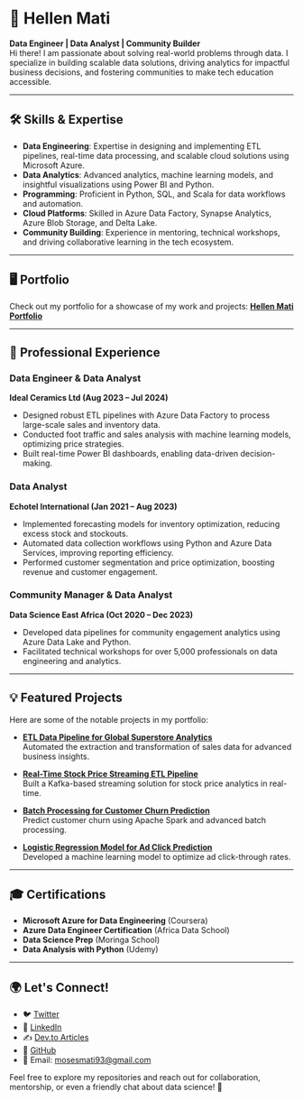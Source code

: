 
# 🌟 Hellen Mati 

**Data Engineer | Data Analyst | Community Builder**  
Hi there! I am passionate about solving real-world problems through data. I specialize in building scalable data solutions, driving analytics for impactful business decisions, and fostering communities to make tech education accessible.  

---

## 🛠️ Skills & Expertise
- **Data Engineering**: Expertise in designing and implementing ETL pipelines, real-time data processing, and scalable cloud solutions using Microsoft Azure.  
- **Data Analytics**: Advanced analytics, machine learning models, and insightful visualizations using Power BI and Python.  
- **Programming**: Proficient in Python, SQL, and Scala for data workflows and automation.  
- **Cloud Platforms**: Skilled in Azure Data Factory, Synapse Analytics, Azure Blob Storage, and Delta Lake.  
- **Community Building**: Experience in mentoring, technical workshops, and driving collaborative learning in the tech ecosystem.

---

## 🖥️ Portfolio  
Check out my portfolio for a showcase of my work and projects: [**Hellen Mati Portfolio**](datascienceportfol.io/MissMati)  

---

## 🌟 Professional Experience
### **Data Engineer & Data Analyst**  
**Ideal Ceramics Ltd (Aug 2023 – Jul 2024)**  
- Designed robust ETL pipelines with Azure Data Factory to process large-scale sales and inventory data.  
- Conducted foot traffic and sales analysis with machine learning models, optimizing price strategies.  
- Built real-time Power BI dashboards, enabling data-driven decision-making.  

### **Data Analyst**  
**Echotel International (Jan 2021 – Aug 2023)**  
- Implemented forecasting models for inventory optimization, reducing excess stock and stockouts.  
- Automated data collection workflows using Python and Azure Data Services, improving reporting efficiency.  
- Performed customer segmentation and price optimization, boosting revenue and customer engagement.  

### **Community Manager & Data Analyst**  
**Data Science East Africa (Oct 2020 – Dec 2023)**  
- Developed data pipelines for community engagement analytics using Azure Data Lake and Python.  
- Facilitated technical workshops for over 5,000 professionals on data engineering and analytics.

---

## 💡 Featured Projects
Here are some of the notable projects in my portfolio:

- **[ETL Data Pipeline for Global Superstore Analytics](https://github.com/Hmati/ETL-Data-Pipeline-for-Global-Superstore-Analytics)**  
  Automated the extraction and transformation of sales data for advanced business insights.

- **[Real-Time Stock Price Streaming ETL Pipeline](https://github.com/Hmati/Real-Time-Stock-Price-Streaming-ETL-Pipeline)**  
  Built a Kafka-based streaming solution for stock price analytics in real-time.  

- **[Batch Processing for Customer Churn Prediction](https://github.com/Hmati/Batch-Processing-Project-Customer-Churn-Prediction-Pipeline)**  
  Predict customer churn using Apache Spark and advanced batch processing.

- **[Logistic Regression Model for Ad Click Prediction](https://github.com/Hmati/Logistic-Regression-Project-Predict-Ad-click-)**  
  Developed a machine learning model to optimize ad click-through rates.

---

## 🎓 Certifications
- **Microsoft Azure for Data Engineering** (Coursera)  
- **Azure Data Engineer Certification** (Africa Data School)  
- **Data Science Prep** (Moringa School)  
- **Data Analysis with Python** (Udemy)  

---

## 🌍 Let's Connect!
- 🐦 [Twitter](https://twitter.com/Hmati)  
- 💼 [LinkedIn](https://www.linkedin.com/in/hellen-mati/)  
- ✍️ [Dev.to Articles](https://dev.to/missmati)  
- 📂 [GitHub](https://github.com/Hmati)  
- 📧 Email: [mosesmati93@gmail.com](mailto:mosesmati93@gmail.com)  

Feel free to explore my repositories and reach out for collaboration, mentorship, or even a friendly chat about data science! 🚀
```
